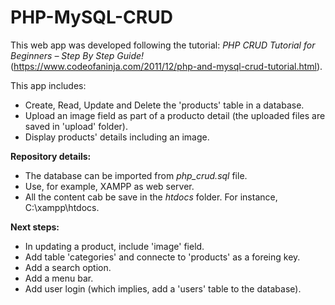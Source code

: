 # PHP-MySQL-CRUD #
This web app was developed following the tutorial: _PHP CRUD Tutorial for Beginners – Step By Step Guide!_ (https://www.codeofaninja.com/2011/12/php-and-mysql-crud-tutorial.html).

This app includes: 
- Create, Read, Update and Delete the 'products' table in a database.
- Upload an image field as part of a producto detail (the uploaded files are saved in 'upload' folder).
- Display products' details including an image. 

**Repository details:**
- The database can be imported from _php_crud.sql_ file.
- Use, for example, XAMPP as web server.
- All the content cab be save in the _htdocs_ folder. For instance, C:\xampp\htdocs\.

**Next steps:**
- In updating a product, include 'image' field.
- Add table 'categories' and connecte to 'products' as a foreing key.
- Add a search option.
- Add a menu bar.
- Add user login (which implies, add a 'users' table to the database).

